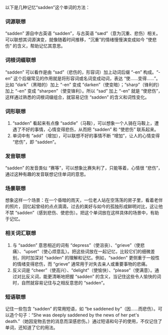 以下是几种记忆“sadden”这个单词的方法：

### 词源联想
“sadden” 源自中古英语 “sadden”，与古英语 “sæd”（意为沉重、悲伤）相关。可以联想其词源演变，就像随着时间推移，“沉重”的情绪慢慢演变成如今 “使悲伤” 的含义，帮助记忆其意思。

### 词根词缀联想
“sadden” 可以看作是由 “sad”（悲伤的，形容词）加上动词后缀 “-en” 构成。“-en” 这个后缀常见的作用就是将形容词或名词变成动词，表达 “使……变得……”。比如 “dark”（黑暗的）加上 “-en” 变成 “darken”（使变暗）；“sharp”（锋利的）加上 “-en” 变成 “sharpen”（使变锋利）。所以 “sad” 加上 “-en” 就是 “使悲伤”，这样通过熟悉的词根词缀组合，就容易记住 “sadden” 的含义和词性变化。

### 词形联想
1. “sadden” 看起来有点像 “saddle”（马鞍），可以想象一个人骑在马鞍上，遭遇了不好的事情，心情变得悲伤，从而把 “sadden” 和 “使悲伤” 联系起来。
2. 单词中有 “add”（增加），可以联想不好的事情不断 “增加”，让人的心情变得 “悲伤”，即 “sadden”。

### 发音联想
“sadden” 的发音类似 “赛等”，可以想象比赛失利了，只能等着，心情很 “悲伤”，通过这种有趣的发音联想记住单词的意思。

### 场景联想
想象这样一个场景：在一个昏暗的雨天，一位老人站在空荡荡的房子里，看着老伴的照片，回忆起曾经的点点滴滴，过去的美好与如今的孤独形成鲜明对比，这让他不禁 “sadden”（感到悲伤、使悲伤）。把这个单词放在这样具体的场景中，有助于记忆。

### 相关词汇联想
1. 与 “sadden” 意思相近的词有 “depress”（使沮丧）、“grieve”（使悲痛）、“upset”（使心烦意乱）。把这些词放在一起记忆，比较它们的细微差别，同时加深对 “sadden” 的理解和记忆。例如，“sadden” 更侧重于一般性的情绪变得悲伤，而 “grieve” 通常用于对失去亲人或重要事物的悲痛。
2. 反义词是 “cheer”（使高兴）、“delight”（使愉快）、“please”（使满意）。通过对比反义词，能更清晰地把握 “sadden” 的含义，当记住这些令人愉快的词时，自然就容易记住与之相反意思的 “sadden”。

### 短语联想
记住一些包含 “sadden” 的常用短语，如 “be saddened by”（因……而悲伤）。可以造个句子：“She was deeply saddened by the news of her pet's death.”（她因宠物去世的消息而深感悲伤。）通过短语和句子的使用，不仅记住了单词，还知道了它的用法。 